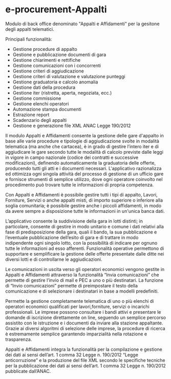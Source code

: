 # e-procurement-Appalti
Modulo di back office denominato "Appalti e Affidamenti" per la gesitone degli appalti telematici.

Principali funzionalità:
- Gestione procedure di appalto
- Gestione e pubblicazione documenti di gara
- Gestione chiarimenti e rettifiche
- Gestione comunicazioni con i concorrenti
- Gestione criteri di aggiudicazione
- Gestione criteri di valutazione e valutazione punteggi
- Gestione graduatoria e calcolo anomalia
- Gestione dati della procedura
- Gestione iter (ristretta, aperta, negoziata, ecc.)
- Gestione commissione
- Gestione elenchi operatori
- Automazione stampa documenti
- Estrazione report
- Scadenzario degli appalti
- Gestione e generazione file XML ANAC Legge 190/2012
  
Il modulo Appalti e Affidamenti consente la gestione delle gare d'appalto in base alle varie procedure e tipologie di aggiudicazione svolte in modalità telematica (ma anche che cartacea), è in grado di gestire l’intero iter e di aggiudicare le gare secondo tutte le modalità di calcolo previste dalle leggi in vigore in campo nazionale (codice dei contratti e successive modificazioni), definendo automaticamente la graduatoria delle offerte, producendo tutti gli atti e i documenti necessari. 
L'applicativo razionalizza ed ottimizza ogni singola attività del processo di gestione di un ufficio gare e fornisce strumenti di semplice utilizzo, dove ogni operatore coinvolto nel procedimento può trovare tutte le informazioni di propria competenza. 

Con Appalti e Affidamenti è possibile gestire tutti i tipi di appalto, Lavori, Forniture, Servizi o anche appalti misti, di importo superiore o inferiore alla soglia comunitaria; 
è possibile gestire anche i piccoli affidamenti, in modo da avere sempre a disposizione tutte le informazioni in un'unica banca dati.

L’applicativo consente la suddivisione della gara in lotti distinti; in particolare, consente di gestire in modo unitario e comune i dati relativi alla fase di predisposizione della gara, quali il bando, la sua pubblicazione e l’eventuale pubblicazione dell’esito di gara e di trattare in modo indipendente ogni singolo lotto, con la possibilità di indicare per ognuno tutte le informazioni ad esso afferenti. 
Funzionalità operative permettono di supportare e semplificare la gestione delle offerte presentate dalle ditte nei diversi lotti e di controllarne le aggiudicazioni.

Le comunicazioni in uscita verso gli operatori economici vengono gestite in Appalti e Affidamenti attraverso la funzionalità “Invia comunicazioni” che permette di gestire l’invio di mail e PEC a uno o più destinatari. 
La funzione di “Invio comunicazioni” permette di preimpostare il testo della comunicazione e di selezionare i destinatari in base a modelli predefiniti.

Permette la gestione completamente telematica di uno o più elenchi di operatori economici qualificati per lavori,forniture, servizi o incarichi professionali. Le imprese possono consultare i bandi attivi e presentare le domande di iscrizione direttamente on line, seguendo un semplice percorso assistito con le istruzione e i documenti da inviare alla stazione appaltante. 
Grazie ai diversi algoritmi di selezione delle imprese, la procedure di ricerca è estremamente semplice garantendo imparzialità nella rotazione e trasparenza. 

Appalti e Affidamenti integra la funzionalità per la compilazione e gestione dei dati ai sensi dell’art. 1 comma 32 Legge n. 190/2012 “Legge anticorruzione” e la produzione del file XML secondo le specifiche tecniche per la pubblicazione dei dati ai sensi dell’art. 1 comma 32 Legge n. 190/2012 pubblicate dall’ANAC.
